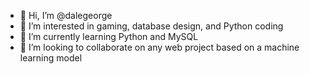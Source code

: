 - 👋 Hi, I’m @dalegeorge
- 👀 I’m interested in gaming, database design, and Python coding
- 🌱 I’m currently learning Python and MySQL
- 💞️ I’m looking to collaborate on any web project based on a machine learning model

<!---
dalegeorge/dalegeorge is a ✨ special ✨ repository because its `README.md` (this file) appears on your GitHub profile.
You can click the Preview link to take a look at your changes.
--->
